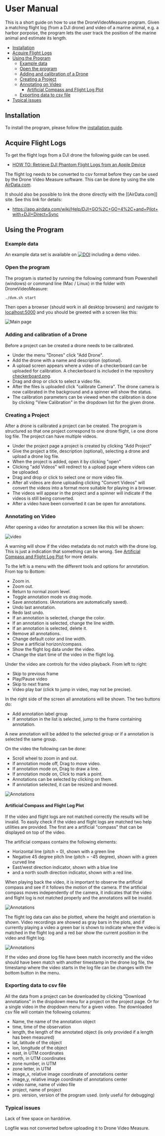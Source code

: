 # User Manual

This is a short guide on how to use the DroneVideoMeasure program.
Given a matching flight log (from a DJI drone) and video of a marine animal, e.g. a harbor porpoise, the program lets the user track the position of the marine animal and estimate its length.

- [Installation](#installation)
- [Acquire Flight Logs](#acquire-flight-logs)
- [Using the Program](#using-the-program)
	- [Example data](#example-data)
	- [Open the program](#open-the-program)
	- [Adding and calibration of a Drone](#adding-and-calibration-of-a-drone)
	- [Creating a Project](#creating-a-project)
	- [Annotating on Video](#annotating-on-video)
		- [Artificial Compass and Flight Log Plot](#artificial-compass-and-flight-log-plot)
	- [Exporting data to csv file](#exporting-data-to-csv-file)
- [Typical issues](#typical-issues)

## Installation

To install the program, please follow the [installation guide](../README.md).

## Acquire Flight Logs

To get the flight logs from a DJI drone the following guide can be used.

- [HOW TO: Retrieve DJI Phantom Flight Logs from an Apple Device](https://www.phantomhelp.com/tips/how-to-retrieve-dji-go-flight-logs-from-itunes.29)

The flight log needs to be converted to csv format before they can be used by the Drone Video Measure software. This can be done by using the site [AirData.com](https://AirData.com).

It should also be possible to link the drone directly with the [[AirData.com]] site. See this link for details:
- https://app.airdata.com/wiki/Help/DJI+GO%2C+GO+4%2C+and+Pilot+with+DJI+Direct+Sync

## Using the Program

### Example data

An example data set is available on [![DOI](https://zenodo.org/badge/DOI/10.5281/zenodo.3604005.svg)](https://doi.org/10.5281/zenodo.3604005) including a demo video.

### Open the program

The program is started by running the following command from Powershell (windows) or command line (Mac / Linux) in the folder with DroneVideoMeasure:

```bash
./dvm.sh start
```

Then open a browser (should work in all desktop browsers) and navigate to [localhost:5000](localhost:5000) and you should be greeted with a screen like this:

![Main page](pic/dvm_main_window.png)

### Adding and calibration of a Drone

Before a project can be created a drone needs to be calibrated.

- Under the menu "Drones" click "Add Drone".
- Add the drone with a name and description (optional).
- A upload screen appears where a video of a checkerboard can be uploaded for calibration. A checkerboard is included in the repository [checkerboard.png](checkerboard.png).
- Drag and drop or click to select a video file.
- After the files is uploaded click "calibrate Camera". The drone camera is now calibrated in the background and a spinner will show the status.
- The calibration parameters can be viewed when the calibration is done by clicking "View Calibration" in the dropdown list for the given drone.

### Creating a Project

After a drone is calibrated a project can be created. The program is structured so that one project correspond to one drone flight, i.e one drone log file. The project can have multiple videos.

- Under the project page a project is created by clicking "Add Project"
- Give the project a title, description (optional), selecting a drone and upload a drone log file.
- When the project is added, open it by clicking "open"
- Clicking "add Videos" will redirect to a upload page where videos can be uploaded.
- Drag and drop or click to select one or more video file.
- After all videos are done uploading clicking "Convert Videos" will convert the videos into a format more suitable for playing in a browser.
- The videos will appear in the project and a spinner will indicate if the videos is still being converted.
- After a video have been converted it can be open for annotations.

### Annotating on Video

After opening a video for annotation a screen like this will be shown:

![video](pic/dvm_video_annotation.png)

A warning will show if the video metadata do not match with the drone log. This is just a indication that something can be wrong. See [Artificial Compass and Flight Log Plot](#Artificial-Compass-and-Flight-Log-Plot) for more details.

To the left is a menu with the different tools and options for annotation.
From top to Bottom:

- Zoom in.
- Zoom out.
- Return to normal zoom level.
- Toggle annotation mode vs drag mode.
- Save annotations. (Annotations are automatically saved).
- Undo last annotation.
- Redo last undo.
- If an annotation is selected, change the color.
- If an annotation is selected, change the line width.
- If an annotation is selected, delete it.
- Remove all annotations.
- Change default color and line width.
- Show a artificial horizon/compass.
- Show the flight log data under the video.
- Change the start time of the video in the flight log.

Under the video are controls for the video playback.
From left to right:

- Skip to previous frame
- Play/Pause video
- Skip to next frame
- Video play bar (click to jump in video, may not be precise).

In the right side of the screen all annotations will be shown.
The two buttons do:

- Add annotation label group
- If annotation in the list is selected, jump to the frame containing annotation.

A new annotation will be added to the selected group or if a annotation is selected the same group.

On the video the following can be done:

- Scroll wheel to zoom in and out.
- If annotation mode off, Drag to move video.
- If annotation mode on, Drag to draw a line.
- If annotation mode on, Click to mark a point.
- Annotations can be selected by clicking on them.
- If annotation selected, it can be resized and moved.

![Annotations](pic/dvm_video_with_annotations.png)

#### Artificial Compass and Flight Log Plot

If the video and flight logs are not matched correctly the results will be invalid. To easily check if the video and flight logs are matched two help utilities are provided. The first are a artificial "compass" that can be displayed on top of the video.

The artificial compass contains the following elements:

- Horizontal line (pitch = 0), shown with a green line
- Negative 45 degree pitch line (pitch = -45 degree), shown with a green curved line
- East/west direction indicator, shown with a blue line
- and a north south direction indicator, shown with a red line.

When playing back the video, it is important to observe the artificial compass and see if it follows the motion of the camera. If the artificial compass moves independently of the camera, it indicates that the video and flight log is not matched properly and the annotations will be invalid.

![Annotations](pic/dvm_video_compass.png)

The flight log data can also be plotted, where the height and orientation is shown. Video recordings are showed as gray bars in the plots, and if currently playing a video a green bar is shown to indicate where the video is matched in the flight log and a red bar show the current position in the video and flight log.

![Annotations](pic/dvm_video_graph.png)

If the video and drone log file have been match incorrectly and the video should have been match with another timestamp in the drone log file, the timestamp where the video starts in the log file can be changes with the bottom button in the menu.

### Exporting data to csv file

All the data from a project can be downloaded by clicking "Download annotations" in the dropdown menu for a project on the project page. Or for a single video in the dropdown menu for a given video. The downloaded csv file will contain the following columns:

- Name, the name of the annotation object
- time, time of the observation
- length, the length of the annotated object (is only provided if a length has been measured)
- lat, latitude of the object
- lon, longitude of the object
- east, in UTM coordinates
- north, in UTM coordinates
- zone number, in UTM
- zone letter, in UTM
- image_x, relative image coordinate of annotations center
- image_y, relative image coordinate of annotations center
- video name, name of video file
- project, name of project
- pro. version, version of the program used. (only useful for debugging)


### Typical issues

Lack of free space on harddrive.

Logfile was not converted before uploading it to Drone Video Measure.

